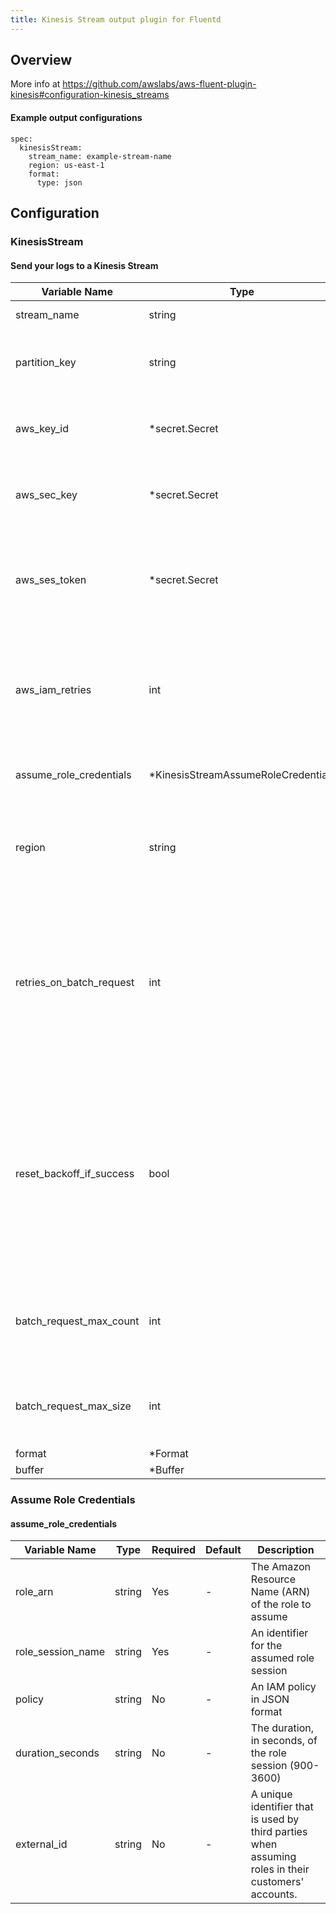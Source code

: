 ```yaml
---
title: Kinesis Stream output plugin for Fluentd
---
```

## Overview
  More info at https://github.com/awslabs/aws-fluent-plugin-kinesis#configuration-kinesis_streams

 #### Example output configurations
 ```
 spec:
   kinesisStream:
     stream_name: example-stream-name
     region: us-east-1
     format:
       type: json
 ```

## Configuration
### KinesisStream
#### Send your logs to a Kinesis Stream

| Variable Name | Type | Required | Default | Description |
|---|---|---|---|---|
| stream_name | string | Yes | - | Name of the stream to put data.<br> |
| partition_key | string | No | - | A key to extract partition key from JSON object. Default nil, which means partition key will be generated randomly.<br> |
| aws_key_id | *secret.Secret | No | - | AWS access key id. This parameter is required when your agent is not running on EC2 instance with an IAM Role.<br> |
| aws_sec_key | *secret.Secret | No | - | AWS secret key. This parameter is required when your agent is not running on EC2 instance with an IAM Role.<br> |
| aws_ses_token | *secret.Secret | No | - | AWS session token. This parameter is optional, but can be provided if using MFA or temporary credentials when your agent is not running on EC2 instance with an IAM Role.<br> |
| aws_iam_retries | int | No | - | The number of attempts to make (with exponential backoff) when loading instance profile credentials from the EC2 metadata service using an IAM role. Defaults to 5 retries.<br> |
| assume_role_credentials | *KinesisStreamAssumeRoleCredentials | No | - | Typically, you can use AssumeRole for cross-account access or federation.<br> |
| region | string | No | - | AWS region of your stream. It should be in form like us-east-1, us-west-2. Default nil, which means try to find from environment variable AWS_REGION.<br> |
| retries_on_batch_request | int | No | - | The plugin will put multiple records to Amazon Kinesis Data Streams in batches using PutRecords. A set of records in a batch may fail for reasons documented in the Kinesis Service API Reference for PutRecords. Failed records will be retried retries_on_batch_request times<br> |
| reset_backoff_if_success | bool | No | - | Boolean, default true. If enabled, when after retrying, the next retrying checks the number of succeeded records on the former batch request and reset exponential backoff if there is any success. Because batch request could be composed by requests across shards, simple exponential backoff for the batch request wouldn't work some cases.<br> |
| batch_request_max_count | int | No | - | Integer, default 500. The number of max count of making batch request from record chunk. It can't exceed the default value because it's API limit.<br> |
| batch_request_max_size | int | No | - | Integer. The number of max size of making batch request from record chunk. It can't exceed the default value because it's API limit.<br> |
| format | *Format | No | - | [Format](../format/)<br> |
| buffer | *Buffer | No | - | [Buffer](../buffer/)<br> |
### Assume Role Credentials
#### assume_role_credentials

| Variable Name | Type | Required | Default | Description |
|---|---|---|---|---|
| role_arn | string | Yes | - | The Amazon Resource Name (ARN) of the role to assume<br> |
| role_session_name | string | Yes | - | An identifier for the assumed role session<br> |
| policy | string | No | - | An IAM policy in JSON format<br> |
| duration_seconds | string | No | - | The duration, in seconds, of the role session (900-3600)<br> |
| external_id | string | No | - | A unique identifier that is used by third parties when assuming roles in their customers' accounts.<br> |
